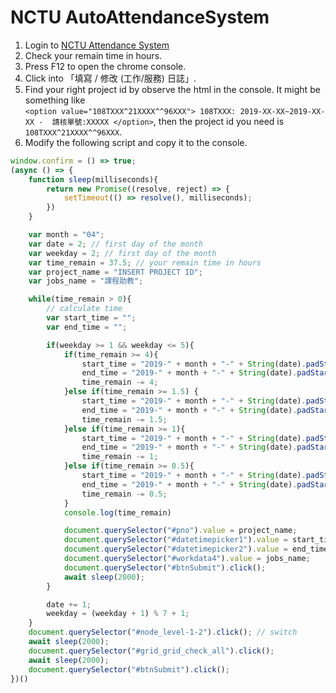 # NCTU AutoAttendanceSystem

1. Login to [NCTU Attendance System](https://pt-attendance.nctu.edu.tw/)
1. Check your remain time in hours.
1. Press F12 to open the chrome console.
1. Click into 「填寫 / 修改 (工作/服務) 日誌」.
1. Find your right project id by observe the html in the console. It might be something like  
`<option value="108TXXX^21XXXX^^96XXX"> 108TXXX: 2019-XX-XX~2019-XX-XX -  請核單號:XXXXX </option>`,
  then the project id you need is ```108TXXX^21XXXX^^96XXX```.
1. Modify the following script and copy it to the console.

```javascript
window.confirm = () => true;
(async () => {
    function sleep(milliseconds){
        return new Promise((resolve, reject) => {
            setTimeout(() => resolve(), milliseconds);
        })
    }

    var month = "04";
    var date = 2; // first day of the month
    var weekday = 2; // first day of the month
    var time_remain = 37.5; // your remain time in hours
    var project_name = "INSERT PROJECT ID";
    var jobs_name = "課程助教";

    while(time_remain > 0){
        // calculate time
        var start_time = "";
        var end_time = "";

        if(weekday >= 1 && weekday <= 5){
            if(time_remain >= 4){
                start_time = "2019-" + month + "-" + String(date).padStart(2, "0") + " " +  "17:30:00";
                end_time = "2019-" + month + "-" + String(date).padStart(2, "0") + " " +  "21:30:00";
                time_remain -= 4;
            }else if(time_remain >= 1.5) {
                start_time = "2019-" + month + "-" + String(date).padStart(2, "0") + " " +  "17:30:00";
                end_time = "2019-" + month + "-" + String(date).padStart(2, "0") + " " +  "19:00:00";
                time_remain -= 1.5;
            }else if(time_remain >= 1){
                start_time = "2019-" + month + "-" + String(date).padStart(2, "0") + " " +  "17:30:00";
                end_time = "2019-" + month + "-" + String(date).padStart(2, "0") + " " +  "18:30:00";
                time_remain -= 1;
            }else if(time_remain >= 0.5){
                start_time = "2019-" + month + "-" + String(date).padStart(2, "0") + " " +  "17:30:00";
                end_time = "2019-" + month + "-" + String(date).padStart(2, "0") + " " +  "18:00:00";
                time_remain -= 0.5;
            }
            console.log(time_remain)

            document.querySelector("#pno").value = project_name;
            document.querySelector("#datetimepicker1").value = start_time;
            document.querySelector("#datetimepicker2").value = end_time;
            document.querySelector("#workdata4").value = jobs_name;
            document.querySelector("#btnSubmit").click();
            await sleep(2000);
        }

        date += 1;
        weekday = (weekday + 1) % 7 + 1;
    }
    document.querySelector("#node_level-1-2").click(); // switch
    await sleep(2000);
    document.querySelector("#grid_grid_check_all").click();
    await sleep(2000);
    document.querySelector("#btnSubmit").click();
})()
```
